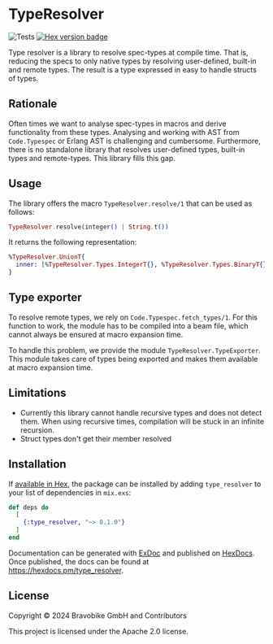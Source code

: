 # TypeResolver

![Tests](https://github.com/bravobike/type-resolver/actions/workflows/main.yaml/badge.svg)
[![Hex version badge](https://img.shields.io/hexpm/v/type-resolver.svg)](https://hex.pm/packages/type-resolver)

Type resolver is a library to resolve spec-types at compile time.
That is, reducing the specs to only native types by resolving user-defined,
built-in and remote types. The result is a type expressed in easy to
handle structs of types.

## Rationale

Often times we want to analyse spec-types in macros and derive functionality
from these types. Analysing and working with AST from `Code.Typespec` or
Erlang AST is challenging and cumbersome. Furthermore, there is no
standalone library that resolves user-defined types, built-in types and
remote-types. This library fills this gap.

## Usage

The library offers the macro `TypeResolver.resolve/1` that can be used
as follows:

```elixir
TypeResolver.resolve(integer() | String.t())
```

It returns the following representation:


```elixir
%TypeResolver.UnionT{
  inner: [%TypeResolver.Types.IntegerT{}, %TypeResolver.Types.BinaryT{}]
}
```

## Type exporter

To resolve remote types, we rely on `Code.Typespec.fetch_types/1`. For
this function to work, the module has to be compiled into a beam file,
which cannot always be ensured at macro expansion time.

To handle this problem, we provide the module `TypeResolver.TypeExporter`.
This module takes care of types being exported and makes them available
at macro expansion time.

## Limitations

- Currently this library cannot handle recursive types and does not detect
  them. When using recursive times, compilation will be stuck in an infinite
  recursion.
- Struct types don't get their member resolved 

## Installation

If [available in Hex](https://hex.pm/docs/publish), the package can be installed
by adding `type_resolver` to your list of dependencies in `mix.exs`:

```elixir
def deps do
  [
    {:type_resolver, "~> 0.1.0"}
  ]
end
```

Documentation can be generated with [ExDoc](https://github.com/elixir-lang/ex_doc)
and published on [HexDocs](https://hexdocs.pm). Once published, the docs can
be found at <https://hexdocs.pm/type_resolver>.

## License
Copyright © 2024 Bravobike GmbH and Contributors

This project is licensed under the Apache 2.0 license.
